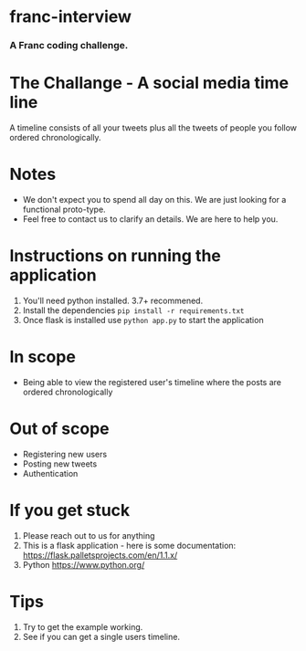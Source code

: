 # franc-interview

### A Franc coding challenge.

# The Challange - A social media time line
A timeline consists of all your tweets plus all the tweets of people you follow ordered chronologically.

# Notes
* We don't expect you to spend all day on this. We are just looking for a functional proto-type.
* Feel free to contact us to clarify an details. We are here to help you.

# Instructions on running the application

1. You'll need python installed. 3.7+ recommened.
2. Install the dependencies `pip install -r requirements.txt`
3. Once flask is installed use `python app.py` to start the application

# In scope

* Being able to view the registered user's timeline where the posts are ordered chronologically

# Out of scope

* Registering new users
* Posting new tweets
* Authentication

# If you get stuck

1. Please reach out to us for anything
2. This is a flask application - here is some documentation: https://flask.palletsprojects.com/en/1.1.x/
3. Python https://www.python.org/

# Tips

1. Try to get the example working.
2. See if you can get a single users timeline.
